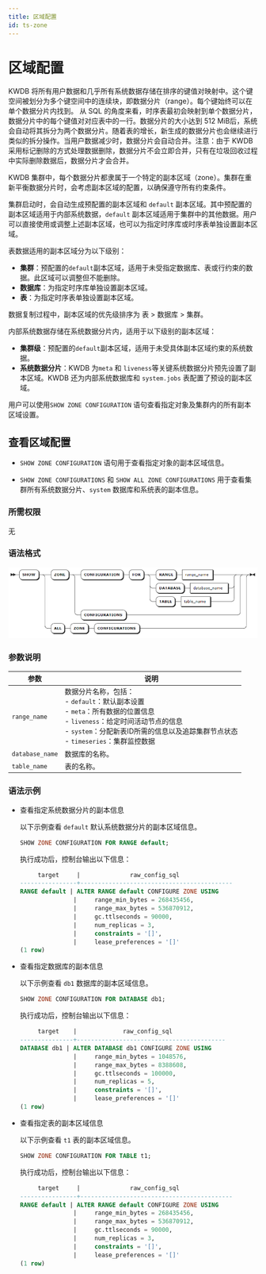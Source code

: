 ```yaml
---
title: 区域配置
id: ts-zone
---
```


# 区域配置

KWDB 将所有用户数据和几乎所有系统数据存储在排序的键值对映射中。这个键空间被划分为多个键空间中的连续块，即数据分片（range）。每个键始终可以在单个数据分片内找到。 从 SQL 的角度来看，时序表最初会映射到单个数据分片，数据分片中的每个键值对对应表中的一行。数据分片的大小达到 512 MiB后，系统会自动将其拆分为两个数据分片。随着表的增长，新生成的数据分片也会继续进行类似的拆分操作。当用户数据减少时，数据分片会自动合并。注意：由于 KWDB 采用标记删除的方式处理数据删除，数据分片不会立即合并，只有在垃圾回收过程中实际删除数据后，数据分片才会合并。

KWDB 集群中，每个数据分片都隶属于一个特定的副本区域（zone）。集群在重新平衡数据分片时，会考虑副本区域的配置，以确保遵守所有约束条件。

集群启动时，会自动生成预配置的副本区域和 `default` 副本区域。其中预配置的副本区域适用于内部系统数据，`default` 副本区域适用于集群中的其他数据。用户可以直接使用或调整上述副本区域，也可以为指定时序库或时序表单独设置副本区域。

表数据适用的副本区域分为以下级别：

- **集群**：预配置的`default`副本区域，适用于未受指定数据库、表或行约束的数据。此区域可以调整但不能删除。
- **数据库**：为指定时序库单独设置副本区域。
- **表**：为指定时序表单独设置副本区域。

数据复制过程中，副本区域的优先级排序为 表 > 数据库 > 集群。

内部系统数据存储在系统数据分片内，适用于以下级别的副本区域：

- **集群级**：预配置的`default`副本区域，适用于未受具体副本区域约束的系统数据。
- **系统数据分片**：KWDB 为`meta` 和 `liveness`等关键系统数据分片预先设置了副本区域。KWDB 还为内部系统数据库和 `system.jobs` 表配置了预设的副本区域。

用户可以使用`SHOW ZONE CONFIGURATION` 语句查看指定对象及集群内的所有副本区域设置。

## 查看区域配置

- `SHOW ZONE CONFIGURATION` 语句用于查看指定对象的副本区域信息。

- `SHOW ZONE CONFIGURATIONS` 和 `SHOW ALL ZONE CONFIGURATIONS` 用于查看集群所有系统数据分片、`system` 数据库和系统表的副本信息。

### 所需权限

无

### 语法格式

![](../../../static/sql-reference/ts-show-zone.png)

### 参数说明

| 参数 | 说明 |
| --- | --- |
| `range_name` | 数据分片名称，包括：<br>-  `default`：默认副本设置<br>- `meta`：所有数据的位置信息<br>- `liveness`：给定时间活动节点的信息 <br>- `system`：分配新表ID所需的信息以及追踪集群节点状态<br>- `timeseries`：集群监控数据 |
| `database_name` | 数据库的名称。 |
| `table_name` | 表的名称。 |

### 语法示例

- 查看指定系统数据分片的副本信息
  
     以下示例查看 `default` 默认系统数据分片的副本区域信息。
     
     ```sql
     SHOW ZONE CONFIGURATION FOR RANGE default;
     ```
     
     执行成功后，控制台输出以下信息：
     
     ```sql
          target     |              raw_config_sql
     ----------------+-------------------------------------------
     RANGE default | ALTER RANGE default CONFIGURE ZONE USING
                    |     range_min_bytes = 268435456,
                    |     range_max_bytes = 536870912,
                    |     gc.ttlseconds = 90000,
                    |     num_replicas = 3,
                    |     constraints = '[]',
                    |     lease_preferences = '[]'
     (1 row)
     ```
     
- 查看指定数据库的副本信息
  
     以下示例查看 `db1` 数据库的副本区域信息。
     
     ```sql
     SHOW ZONE CONFIGURATION FOR DATABASE db1;
     ```
     
     执行成功后，控制台输出以下信息：
     
     ```sql
          target    |             raw_config_sql
     ---------------+------------------------------------------
     DATABASE db1 | ALTER DATABASE db1 CONFIGURE ZONE USING
                    |     range_min_bytes = 1048576,
                    |     range_max_bytes = 8388608,
                    |     gc.ttlseconds = 100000,
                    |     num_replicas = 5,
                    |     constraints = '[]',
                    |     lease_preferences = '[]'
     (1 row)
     ```
     
- 查看指定表的副本区域信息
  
     以下示例查看 `t1` 表的副本区域信息。
     
     ```sql
     SHOW ZONE CONFIGURATION FOR TABLE t1;
     ```
     
     执行成功后，控制台输出以下信息：
     
     ```sql
          target     |              raw_config_sql
     ----------------+-------------------------------------------
     RANGE default | ALTER RANGE default CONFIGURE ZONE USING
                    |     range_min_bytes = 268435456,
                    |     range_max_bytes = 536870912,
                    |     gc.ttlseconds = 90000,
                    |     num_replicas = 3,
                    |     constraints = '[]',
                    |     lease_preferences = '[]'
     (1 row)
     ```